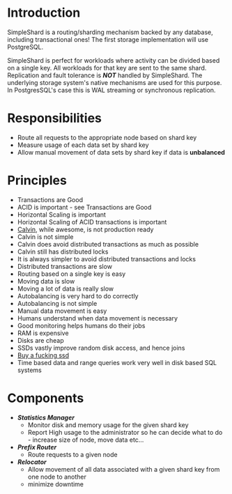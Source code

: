 # Introduction

SimpleShard is a routing/sharding mechanism backed by any database, including transactional ones! The first storage implementation will use PostgreSQL. 

SimpleShard is perfect for workloads where activity can be divided based on a single key. All workloads for that key are sent to the same shard. Replication and fault tolerance is ***NOT*** handled by SimpleShard. The underlying storage system's native mechanisms are used for this purpose. In PostgresSQL's case this is WAL streaming or synchronous replication.

# Responsibilities

 * Route all requests to the appropriate node based on shard key 
 * Measure usage of each data set by shard key
 * Allow manual movement of data sets by shard key if data is **unbalanced**

# Principles
 * Transactions are Good
 * ACID is important - see Transactions are Good
 * Horizontal Scaling is important
 * Horizontal Scaling of ACID transactions is important
 * [Calvin](http://cs-www.cs.yale.edu/homes/dna/papers/calvin-sigmod12.pdf), while awesome, is not production ready
 * Calvin is not simple
 * Calvin does avoid distributed transactions as much as possible
 * Calvin still has distributed locks 
 * It is always simpler to avoid distributed transactions and locks
 * Distributed transactions are slow
 * Routing based on a single key is easy 
 * Moving data is slow
 * Moving a lot of data is really slow
 * Autobalancing is very hard to do correctly
 * Autobalancing is not simple 
 * Manual data movement is easy
 * Humans understand when data movement is necessary
 * Good monitoring helps humans do their jobs
 * RAM is expensive
 * Disks are cheap
 * SSDs vastly improve random disk access, and hence joins
 * [Buy a fucking ssd](http://buyafuckingssd.com/)
 * Time based data and range queries work very well in disk based SQL systems

# Components

 * ***Statistics Manager***
   * Monitor disk and memory usage for the given shard key
   * Report High usage to the administrator so he can decide what to do - increase size of node, move data etc...
 * ***Prefix Router***
   * Route requests to a given node
 * ***Relocator***
   * Allow movement of all data associated with a given shard key from one node to another
   * minimize downtime

